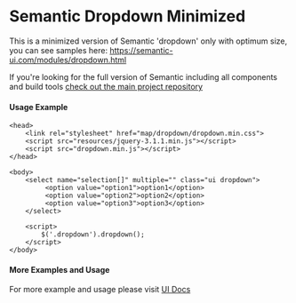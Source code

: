 # Semantic Dropdown Minimized

This is a minimized version of Semantic 'dropdown' only with optimum size, you can see samples here: https://semantic-ui.com/modules/dropdown.html


If you're looking for the full version of Semantic including all components and build tools [check out the main project repository](https://github.com/Semantic-Org/Semantic-UI/tree/1.0)


#### Usage Example
```
<head>
	<link rel="stylesheet" href="map/dropdown/dropdown.min.css">
	<script src="resources/jquery-3.1.1.min.js"></script>
	<script src="dropdown.min.js"></script>
</head>

<body>
	<select name="selection[]" multiple="" class="ui dropdown">
		 <option value="option1">option1</option>
		 <option value="option2">option2</option>
		 <option value="option3">option3</option>
	</select>

	<script>
		$('.dropdown').dropdown(); 
	</script>
</body>

```


#### More Examples and Usage

For more example and usage please visit [UI Docs](https://semantic-ui.com/modules/dropdown.html)


